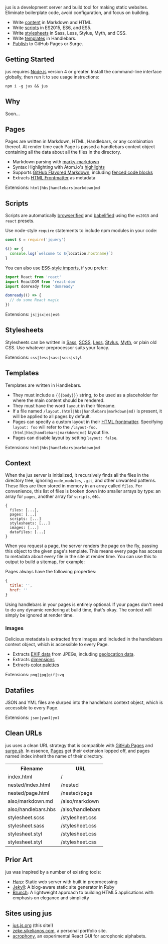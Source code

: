jus is a development server and build tool for making static websites. Eliminate boilerplate code, avoid configuration, and focus on building.

- Write [content](/#pages) in Markdown and HTML.
- Write [scripts](/#scripts) in ES2015, ES6, and ES5.
- Write [stylesheets](/#stylesheets) in Sass, Less, Stylus, Myth, and CSS.
- Write [templates](/#templates) in Handlebars.
- [Publish](/#deployment) to GitHub Pages or Surge.

## Getting Started

jus requires [Node.js](https://nodejs.org/en/download/) version 4 or greater. Install the command-line interface globally, then run it to see usage instructions:

```
npm i -g jus && jus
```

## Why

Soon...

## Pages

Pages are written in Markdown, HTML, Handlebars, or any combination thereof. At render time each Page is passed a handlebars context object containing all the data about all the files in the directory.

- Markdown parsing with [marky-markdown](npm.im/marky-markdown)
- Syntax Highlighting with Atom.io's [highlights](npm.im/highlights)
- Supports [GitHub Flavored Markdown](https://help.github.com/articles/github-flavored-markdown/), including [fenced code blocks](https://help.github.com/articles/github-flavored-markdown/#fenced-code-blocks)
- Extracts [HTML Frontmatter](https://www.npmjs.com/package/html-frontmatter) as metadata

Extensions: `html|hbs|handlebars|markdown|md`

## Scripts

Scripts are automatically [browserified](https://github.com/substack/browserify-handbook#readme) and [babelified](https://www.npmjs.com/package/babelify) using the `es2015` and `react` presets.

Use node-style `require` statements to include npm modules in your code:

```js
const $ = require('jquery')

$() => {
  console.log(`welcome to ${location.hostname}`)
}
```

You can also use [ES6-style imports](http://babeljs.io/docs/learn-es2015/#modules), if you prefer:

```js
import React from 'react'
import ReactDOM from 'react-dom'
import domready from 'domready'

domready(() => {
  // do some React magic
})
```

Extensions: `js|jsx|es|es6`

## Stylesheets

Stylesheets can be written in
[Sass](http://sass-lang.com/),
[SCSS](http://sass-lang.com/),
[Less](http://lesscss.org/),
[Stylus](http://stylus-lang.com/),
[Myth](http://www.myth.io/),
or plain old CSS. Use whatever preprocessor suits your fancy.

Extensions: `css|less|sass|scss|styl`

## Templates

Templates are written in Handlebars.

- They must include a `{{{body}}}` string, to be used as a placeholder for where the main content should be rendered.
- They must have the word `layout` in their filename.
- If a file named `/layout.(html|hbs|handlebars|markdown|md)` is present, it will be applied to all pages by default.
- Pages can specify a custom layout in their [HTML frontmatter](https://www.npmjs.com/package/html-frontmatter). Specifying `layout: foo` will refer to the `/layout-foo.(html|hbs|handlebars|markdown|md)` layout file.
- Pages can disable layout by setting `layout: false`.

Extensions: `html|hbs|handlebars|markdown|md`

## Context

When the jus server is initialized, it recursively finds all the files in the directory tree,
ignoring `node_modules`, `.git`, and other unwanted patterns. These files are then stored in
memory in an array called `files`. For convenience, this list of files is broken down
into smaller arrays by type: an array for `pages`, another array for `scripts`, etc.

```
{
  files: [...],
  pages: [...]
  scripts: [...]
  stylesheets: [...]
  images: [...]
  datafiles: [...]
}
```

When you request a page, the server renders the page on the fly, passing this object to the
given page's template. This means every page has access to metadata about
every file in the site at render time. You can use this to output to build a sitemap, for example:


Pages always have the following properties:

```js
{
  title: '',
  href: ''
}
```

Using handlebars in your pages is entirely optional. If your pages don't need to do any dynamic rendering at build time, that's okay. The context will simply be ignored at render time.

### Images

Delicious metadata is extracted from images and included in the handlebars context object, which is accessible to every Page.

- Extracts [EXIF data](https://en.wikipedia.org/wiki/Exchangeable_image_file_format) from JPEGs, including [geolocation  data](https://en.wikipedia.org/wiki/Exchangeable_image_file_format#Geolocation).
- Extracts [dimensions](https://www.npmjs.com/package/image-size)
- Extracts [color palettes](https://www.npmjs.com/package/get-image-colors)

Extensions: `png|jpg|gif|svg`

## Datafiles

JSON and YML files are slurped into the handlebars context object, which is accessible to every Page.

Extensions: `json|yaml|yml`

## Clean URLs

jus uses a clean URL strategy that is compatible with
[GitHub Pages](http://aseemk.github.io/gh-pages-test/)
and
[surge.sh](https://surge.sh/help/using-clean-urls-automatically).
In essence, [Pages](#pages) get their extension lopped off,
and pages named index inherit the name of their directory.

<table class="routes">
  <tr>
    <th>Filename</th>
    <th>URL</th>
  </tr>
  <tr>
    <td>index.html</td>
    <td>/</td>
  </td>
  <tr>
    <td>nested/index.html</td>
    <td>/nested</td>
  </td>
  <tr>
    <td>nested/page.html</td>
    <td>/nested/page</td>
  </td>
  <tr>
    <td>also/markdown.md</td>
    <td>/also/markdown</td>
  </td>
  <tr>
    <td>also/handlebars.hbs</td>
    <td>/also/handlebars</td>
  </td>
  <tr>
    <td>stylesheet.scss</td>
    <td>/stylesheet.css</td>
  </td>
  <tr>
    <td>stylesheet.sass</td>
    <td>/stylesheet.css</td>
  </td>
  <tr>
    <td>stylesheet.styl</td>
    <td>/stylesheet.css</td>
  </td>
  <tr>
    <td>stylesheet.styl</td>
    <td>/stylesheet.css</td>
  </td>
</table>


## Prior Art

jus was inspired by a number of existing tools:

- [Harp](http://harpjs.com/): Static web server with built in preprocessing
- [Jekyll](http://jekyllrb.com/): A blog-aware static site generator in Ruby
- [Brunch](http://brunch.io/): A lightweight approach to building HTML5 applications with emphasis on elegance and simplicity

## Sites using jus

- [jus.js.org](https://github.com/zeke/jus.js.org) (this site!)
- [zeke.sikelianos.com](http://zeke.sikelianos.com), a personal portfolio site.
- [acrophony](https://github.com/zeke/acrophony#readme), an experimental React GUI for acrophonic alphabets.

